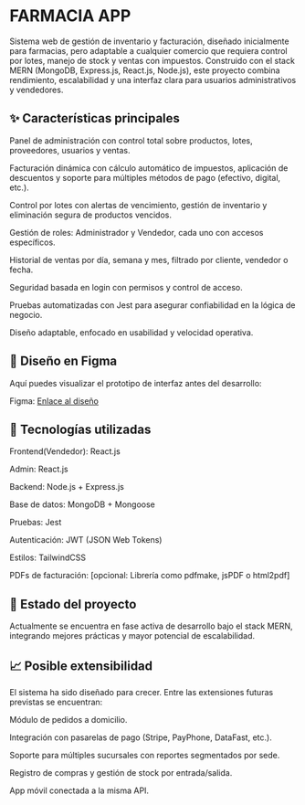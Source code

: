 # FARMACIA APP

Sistema web de gestión de inventario y facturación, diseñado inicialmente para farmacias, pero adaptable a cualquier comercio que requiera control por lotes, manejo de stock y ventas con impuestos. Construido con el stack MERN (MongoDB, Express.js, React.js, Node.js), este proyecto combina rendimiento, escalabilidad y una interfaz clara para usuarios administrativos y vendedores.

## ✨ Características principales
Panel de administración con control total sobre productos, lotes, proveedores, usuarios y ventas.

Facturación dinámica con cálculo automático de impuestos, aplicación de descuentos y soporte para múltiples métodos de pago (efectivo, digital, etc.).

Control por lotes con alertas de vencimiento, gestión de inventario y eliminación segura de productos vencidos.

Gestión de roles: Administrador y Vendedor, cada uno con accesos específicos.

Historial de ventas por día, semana y mes, filtrado por cliente, vendedor o fecha.

Seguridad basada en login con permisos y control de acceso.

Pruebas automatizadas con Jest para asegurar confiabilidad en la lógica de negocio.

Diseño adaptable, enfocado en usabilidad y velocidad operativa.

## 🔗 Diseño en Figma
Aquí puedes visualizar el prototipo de interfaz antes del desarrollo:

Figma: [Enlace al diseño](https://www.figma.com/design/gbNAR0Q0yPENaCkC7KKk2u/FARMACIA-DANIEL?node-id=0-1&p=f&t=6CnacTipS5IPvvsI-0)

## 🚀 Tecnologías utilizadas
Frontend(Vendedor): React.js 

Admin: React.js

Backend: Node.js + Express.js

Base de datos: MongoDB + Mongoose

Pruebas: Jest

Autenticación: JWT (JSON Web Tokens)

Estilos: TailwindCSS 

PDFs de facturación: [opcional: Librería como pdfmake, jsPDF o html2pdf]

## 🔧 Estado del proyecto
Actualmente se encuentra en fase activa de desarrollo bajo el stack MERN, integrando mejores prácticas y mayor potencial de escalabilidad.

## 📈 Posible extensibilidad
El sistema ha sido diseñado para crecer. Entre las extensiones futuras previstas se encuentran:

Módulo de pedidos a domicilio.

Integración con pasarelas de pago (Stripe, PayPhone, DataFast, etc.).

Soporte para múltiples sucursales con reportes segmentados por sede.

Registro de compras y gestión de stock por entrada/salida.

App móvil conectada a la misma API.